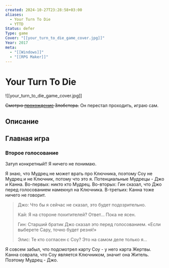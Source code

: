 ```yaml
---
created: 2024-10-27T23:28:58+03:00
aliases:
  - Your Turn To Die
  - YTTD
Status: defer
Type: game
Cover: "[[your_turn_to_die_game_cover.jpg]]"
Year: 2017
meta:
  - "[[Windows]]"
  - "[[RPG Maker]]"
---
```


# Your Turn To Die

![[your_turn_to_die_game_cover.jpg]]

~~Смотрю [прохождение](https://youtu.be/701oEmoUXmM?si=Tm4eftsZV3P22EwI) Злобстера.~~
Он перестал проходить, играю сам.


## Описание


## Главная игра

### Второе голосование

Затуп конкретный!! Я ничего не понимаю.

Я знаю, что Мудрец не может врать про Ключника, поэтому Соу не Мудрец и не Ключник, потому что это я. Потенциальные Мудрецы - Джо и Канна. Во-первых: никто кто Мудрец. Во-вторых: Гин сказал, что Джо перед голосованием намекнул на Ключника. В-третьих: Канна тоже ничего не говорит.

> Джо: Что бы я сейчас не сказал, это будет подозрительно.
> 
> Кай: Я на стороне похитителей? Ответ... Пока не ясен.
> 
> Гин: Старший братик Джо сказал это перед голосованием. «Если выберете Сару, точно будет резня!»
> 
> Элис: Те кто согласен с Соу? Это на самом деле только я...

Я совсем забыл, что подсмотрел карту Соу - у него карта Жертвы. Канна соврала, что Соу является Ключником, значит она Житель. Поэтому Мудрец - Джо.